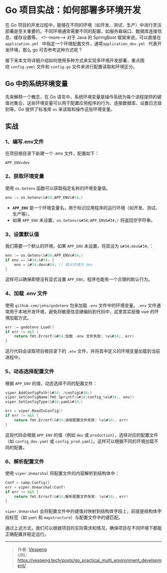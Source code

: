 # Go 项目实战：如何部署多环境开发


在 Go 项目的开发过程中，能够在不同的环境（如开发、测试、生产）中进行灵活部署是至关重要的。不同环境通常需要不同的配置，如服务器端口、数据库连接信息、缓存设置等。
&lt;!--more--&gt;
对于 Java 的 SpringBoot 框架来说，可以直接在 `application.yml ` 中指定一个环境配置文件，通常`application_dev.yml ` 代表开发环境，那么 go 可否参考这种方式呢？

接下来本文将详细介绍如何使用多种方式来实现多环境开发部署，重点围绕 `config.yaml` 文件和 `config.go` 文件来进行配置读取和环境区分。

## Go 中的系统环境变量

先来解释一个概念，在 Go 语言中，系统环境变量是操作系统为每个进程提供的键值对集合。这些环境变量可以用于配置应用程序的行为、连接数据库、设置日志级别等。Go 提供了标准库 `os` 来读取和操作这些环境变量。

## 实战

### 1、编写.env文件

在项目根目录下新建一个 .env 文件，配置如下：

```shell
APP_ENV=dev
```

### 2、获取环境变量

使用 `os.Getenv` 函数可以获取指定名称的环境变量值。

```go
env := os.Getenv(&#34;APP_ENV&#34;)
```

- **`APP_ENV`** 是一个环境变量名，用于标识应用程序的运行环境（如开发、测试、生产等）。
- 如果 `APP_ENV` 未设置，`os.Getenv(&#34;APP_ENV&#34;)` 将返回空字符串。

### 3、设置默认值

我们需要一个默认的环境，如果 `APP_ENV` 未设置，将其设为 `&#34;dev&#34;`：

```go
env := os.Getenv(&#34;APP_ENV&#34;)
if env == &#34;&#34; {
    env = &#34;dev&#34; // 默认环境为 dev
}
```

这样可以确保即使没有显式设置 `APP_ENV`，程序也能有一个合理的默认行为。

### 4、加载 .env 文件

使用 `github.com/joho/godotenv` 包来加载 `.env` 文件中的环境变量。`.env` 文件通常用于本地开发环境，避免将敏感信息硬编码到代码中，这里其实挺像 vue 的环境加载方式。

```go
err := godotenv.Load()
if err != nil {
    return fmt.Errorf(&#34;加载 .env 文件失败: %v&#34;, err)
}
```

这行代码会读取项目根目录下的 `.env` 文件，并将其中定义的环境变量加载到当前进程中。

### 5、动态选择配置文件

根据 `APP_ENV` 的值，动态选择不同的配置文件：

```go
viper.AddConfigPath(&#34;./config&#34;)
viper.SetConfigName(fmt.Sprintf(&#34;config_%s&#34;, env))
viper.SetConfigType(&#34;yaml&#34;)

err = viper.ReadInConfig()
if err != nil {
    return fmt.Errorf(&#34;读取配置文件失败: %v&#34;, err)
}
```

这段代码会根据 `APP_ENV` 的值（例如 `dev` 或 `production`），选择对应的配置文件（如 `config_dev.yaml` 或 `config_prod.yaml`）。这样可以根据不同的环境加载不同的配置。

### 6、解析配置文件

使用 `viper.Unmarshal` 将配置文件的内容解析到结构体中：

```go
Conf = &amp;Config{}
err = viper.Unmarshal(Conf)
if err != nil {
    return fmt.Errorf(&#34;解析配置文件失败: %v&#34;, err)
}
```

`viper.Unmarshal` 会将配置文件中的键值对映射到结构体字段上，前提是结构体字段标签（如 `yaml` 和 `mapstructure`）与配置文件中的键匹配。

通过上述方式，我们可以根据项目的实际需求和情况，确保项目在不同环境下都能正确配置并稳定运行。


---

> 作者: [Vespeng](https://github.com/vespeng/)  
> URL: https://vespeng.tech/posts/go_practical_multi_environment_development/  

